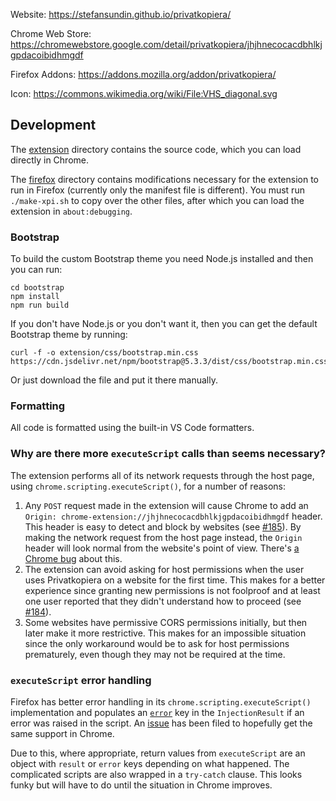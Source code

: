 Website: https://stefansundin.github.io/privatkopiera/

Chrome Web Store: https://chromewebstore.google.com/detail/privatkopiera/jhjhnecocacdbhlkjgpdacoibidhmgdf

Firefox Addons: https://addons.mozilla.org/addon/privatkopiera/

Icon: https://commons.wikimedia.org/wiki/File:VHS_diagonal.svg

## Development

The [extension](extension) directory contains the source code, which you can load directly in Chrome.

The [firefox](firefox) directory contains modifications necessary for the extension to run in Firefox (currently only the manifest file is different). You must run `./make-xpi.sh` to copy over the other files, after which you can load the extension in `about:debugging`.

### Bootstrap

To build the custom Bootstrap theme you need Node.js installed and then you can run:

```shell
cd bootstrap
npm install
npm run build
```

If you don't have Node.js or you don't want it, then you can get the default Bootstrap theme by running:

```shell
curl -f -o extension/css/bootstrap.min.css https://cdn.jsdelivr.net/npm/bootstrap@5.3.3/dist/css/bootstrap.min.css
```

Or just download the file and put it there manually.

### Formatting

All code is formatted using the built-in VS Code formatters.

### Why are there more `executeScript` calls than seems necessary?

The extension performs all of its network requests through the host page, using `chrome.scripting.executeScript()`, for a number of reasons:

1. Any `POST` request made in the extension will cause Chrome to add an `Origin: chrome-extension://jhjhnecocacdbhlkjgpdacoibidhmgdf` header. This header is easy to detect and block by websites (see [#185](https://github.com/stefansundin/privatkopiera/issues/185)). By making the network request from the host page instead, the `Origin` header will look normal from the website's point of view. There's [a Chrome bug](https://bugs.chromium.org/p/chromium/issues/detail?id=966223) about this.
2. The extension can avoid asking for host permissions when the user uses Privatkopiera on a website for the first time. This makes for a better experience since granting new permissions is not foolproof and at least one user reported that they didn't understand how to proceed (see [#184](https://github.com/stefansundin/privatkopiera/issues/184)).
3. Some websites have permissive CORS permissions initially, but then later make it more restrictive. This makes for an impossible situation since the only workaround would be to ask for host permissions prematurely, even though they may not be required at the time.

### `executeScript` error handling

Firefox has better error handling in its `chrome.scripting.executeScript()` implementation and populates an [`error`](https://developer.mozilla.org/en-US/docs/Mozilla/Add-ons/WebExtensions/API/scripting/executeScript#error) key in the `InjectionResult` if an error was raised in the script. An [issue](https://issues.chromium.org/issues/40205757) has been filed to hopefully get the same support in Chrome.

Due to this, where appropriate, return values from `executeScript` are an object with `result` or `error` keys depending on what happened. The complicated scripts are also wrapped in a `try-catch` clause. This looks funky but will have to do until the situation in Chrome improves.
